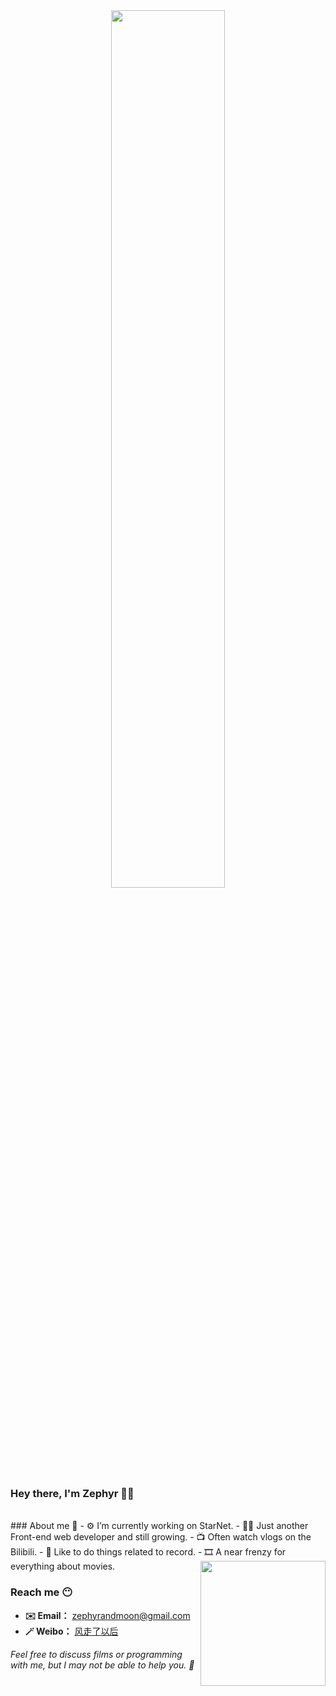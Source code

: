 <div align="center">
  <img src='https://markdowncun.oss-cn-beijing.aliyuncs.com/dev-working_rounded.gif' width='60%'>
</div>

### Hey there, I'm Zephyr  🤟🏻
<br />
### About me 🤭
- ⚙️   I’m currently working on StarNet.
- 👨‍💻   Just another Front-end web developer and still growing.
- 📺   Often watch vlogs on the Bilibili.
- 📝   Like to do things related to record.
- 🎞️   A near frenzy for everything about movies.

<img align='right' src='https://markdowncun.oss-cn-beijing.aliyuncs.com/linux_rounded.gif' width='200'>

### Reach me 😶
- **✉️  Email：** zephyrandmoon@gmail.com
- **🪄  Weibo：** [风走了以后](https://weibo.com/u/3011512391)


*Feel free to discuss films or programming with me, but I may not be able to help you. 🤣*

